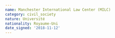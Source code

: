 ```yaml
---
name: Manchester International Law Center (MILC)
category: civil_society
nature: Université
nationality: Royaume-Uni
date_signed: '2018-11-12'
---
```

    